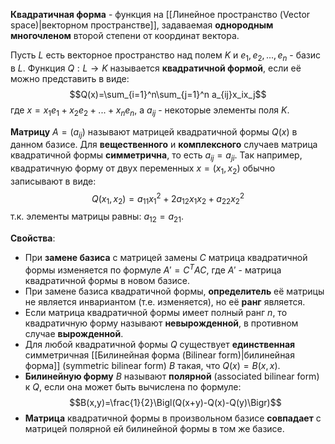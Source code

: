 **Квадратичная форма** - функция на [[Линейное пространство (Vector space)|векторном пространстве]], задаваемая **однородным многочленом** второй степени от координат вектора.

Пусть $L$ есть векторное пространство над полем $K$ и $e_1,e_2,...,e_n$ - базис в $L$. Функция $Q:L\rightarrow K$ называется **квадратичной формой**, если её можно представить в виде:$$Q(x)=\sum_{i=1}^n\sum_{j=1}^n a_{ij}x_ix_j$$где $x=x_1e_1+x_2e_2+...+x_ne_n$, а $a_{ij}$ - некоторые элементы поля $K$.

**Матрицу** $A=(a_{ij})$ называют матрицей квадратичной формы $Q(x)$ в данном базисе. Для **вещественного** и **комплексного** случаев матрица квадратичной формы **симметрична**, то есть $a_{ij}=a_{ji}$. Так например, квадратичную форму от двух переменных $x=(x_1,x_2)$ обычно записывают в виде:$$Q(x_1,x_2)=a_{11}x_1^2+2a_{12}x_1x_2+a_{22}x_2^2$$т.к. элементы матрицы равны: $a_{12}=a_{21}$.

**Свойства**:
- При **замене базиса** с матрицей замены $C$ матрица квадратичной формы изменяется по формуле $A'=C^T AC$, где $A'$ - матрица квадратичной формы в новом базисе.
- При замене базиса квадратичной формы, **определитель** её матрицы не является инвариантом (т.е. изменяется), но её **ранг** является.
- Если матрица квадратичной формы имеет полный ранг $n$, то квадратичную форму называют **невырожденной**, в противном случае **вырожденной**.
- Для любой квадратичной формы $Q$ существует **единственная** симметричная [[Билинейная форма (Bilinear form)|билинейная форма]] (symmetric bilinear form) $B$ такая, что $Q(x)=B(x,x)$.
- **Билинейную форму** $B$ называют **полярной** (associated bilinear form) к $Q$, если она может быть вычислена по формуле:$$B(x,y)=\frac{1}{2}\Bigl(Q(x+y)-Q(x)-Q(y)\Bigr)$$
- **Матрица** квадратичной формы в произвольном базисе **совпадает** с матрицей полярной ей билинейной формы в том же базисе.